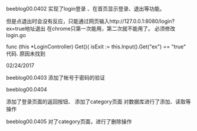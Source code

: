 
beeblog00.0402
实现了login登录 、在首页显示登录、退出等功能。

但是点退出时会没有反应，只能通过网页输入http://127.0.0.1:8080/login?ex=true地址退出
在chrome只第一次能用，第二次就不能用了。
必须修改login.go

func (this *LoginController) Get(){
	isExit := this.Input().Get("ex") == "true"
代码.
原因未找到

02/24/2017

beeblog00.0403
添加了帐号于密码的验证

beeblog00.0404

添加了登录页面的返回按钮、
添加了category页面
对数据库进行了添加、读取等操作

beeblog00.0405
对了category页面，进行了删除操作

